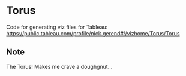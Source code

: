 # Torus
Code for generating viz files for Tableau:
https://public.tableau.com/profile/nick.gerend#!/vizhome/Torus/Torus

## Note
The Torus! Makes me crave a doughgnut...
